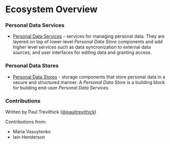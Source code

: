 # Ecosystem Overview

### Personal Data Services

- [Personal Data Services](PersonalDataServices.md) - services for managing personal data. They are layered on top of lower-level *Personal Data Store* components and add higher level services such as data syncronization to external data sources, and user interfaces for editing data and granting access. 

### Personal Data Stores

- [Personal Data Stores](PersonalDataStores.md) - storage components that store personal data in a secure and structured manner. A *Personal Data Store* is a building block for building end-user *Personal Data Services*.

### Contributions

Written by Paul Trevithick ([@paultrevithick](https://twitter.com/paultrevithick))

Contributions from:

- Maria Vasuytenko
- Iain Henderson



